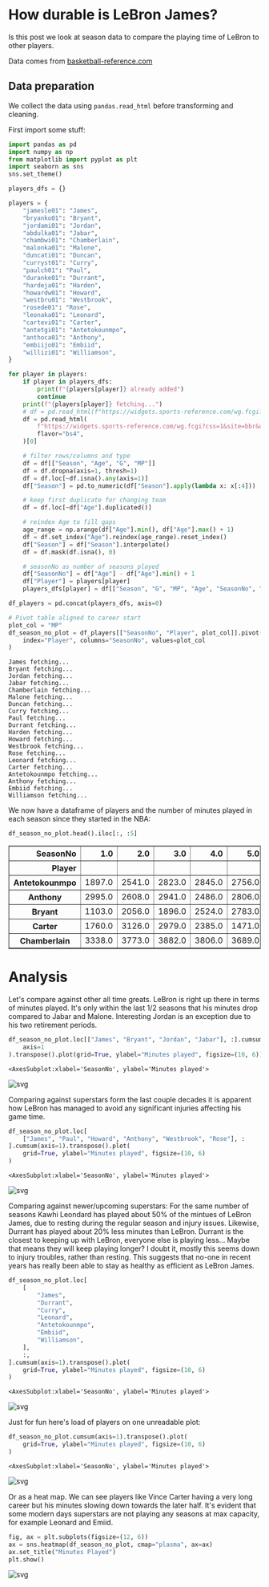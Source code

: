 # How durable is LeBron James?

Is this post we look at season data to compare the playing time of LeBron to other players.

Data comes from [basketball-reference.com](https://www.basketball-reference.com)

## Data preparation
We collect the data using `pandas.read_html` before transforming and cleaning.

First import some stuff:


```python
import pandas as pd
import numpy as np
from matplotlib import pyplot as plt
import seaborn as sns
sns.set_theme()

players_dfs = {}
```


```python
players = {
    "jamesle01": "James",
    "bryanko01": "Bryant",
    "jordami01": "Jordan",
    "abdulka01": "Jabar",
    "chambwi01": "Chamberlain",
    "malonka01": "Malone",
    "duncati01": "Duncan",
    "curryst01": "Curry",
    "paulch01": "Paul",
    "duranke01": "Durrant",
    "hardeja01": "Harden",
    "howardw01": "Howard",
    "westbru01": "Westbrook",
    "rosede01": "Rose",
    "leonaka01": "Leonard",
    "cartevi01": "Carter",
    "antetgi01": "Antetokounmpo",
    "anthoca01": "Anthony",
    "embiijo01": "Embiid",
    "willizi01": "Williamson",
}

for player in players:
    if player in players_dfs:
        print(f"{players[player]} already added")
        continue
    print(f"{players[player]} fetching...")
    # df = pd.read_html(f"https://widgets.sports-reference.com/wg.fcgi?css=1&site=bbr&url=%2Fplayers%2F{player[0]}%2F{player}.html&div=div_per_game", flavor="bs4")[0]
    df = pd.read_html(
        f"https://widgets.sports-reference.com/wg.fcgi?css=1&site=bbr&url=%2Fplayers%2F{player[0]}%2F{player}.html&div=div_totals",
        flavor="bs4",
    )[0]

    # filter rows/columns and type
    df = df[["Season", "Age", "G", "MP"]]
    df = df.dropna(axis=1, thresh=1)
    df = df.loc[~df.isna().any(axis=1)]
    df["Season"] = pd.to_numeric(df["Season"].apply(lambda x: x[:4]))

    # keep first duplicate for changing team
    df = df.loc[~df["Age"].duplicated()]

    # reindex Age to fill gaps
    age_range = np.arange(df["Age"].min(), df["Age"].max() + 1)
    df = df.set_index("Age").reindex(age_range).reset_index()
    df["Season"] = df["Season"].interpolate()
    df = df.mask(df.isna(), 0)

    # seasonNo as number of seasons played
    df["SeasonNo"] = df["Age"] - df["Age"].min() + 1
    df["Player"] = players[player]
    players_dfs[player] = df[["Season", "G", "MP", "Age", "SeasonNo", "Player"]]

df_players = pd.concat(players_dfs, axis=0)

# Pivot table aligned to career start
plot_col = "MP"
df_season_no_plot = df_players[["SeasonNo", "Player", plot_col]].pivot(
    index="Player", columns="SeasonNo", values=plot_col
)
```

    James fetching...
    Bryant fetching...
    Jordan fetching...
    Jabar fetching...
    Chamberlain fetching...
    Malone fetching...
    Duncan fetching...
    Curry fetching...
    Paul fetching...
    Durrant fetching...
    Harden fetching...
    Howard fetching...
    Westbrook fetching...
    Rose fetching...
    Leonard fetching...
    Carter fetching...
    Antetokounmpo fetching...
    Anthony fetching...
    Embiid fetching...
    Williamson fetching...


We now have a dataframe of players and the number of minutes played in each season since they started in the NBA:


```python
df_season_no_plot.head().iloc[:, :5]
```




<div>
<style scoped>
    .dataframe tbody tr th:only-of-type {
        vertical-align: middle;
    }

    .dataframe tbody tr th {
        vertical-align: top;
    }

    .dataframe thead th {
        text-align: right;
    }
</style>
<table border="1" class="dataframe">
  <thead>
    <tr style="text-align: right;">
      <th>SeasonNo</th>
      <th>1.0</th>
      <th>2.0</th>
      <th>3.0</th>
      <th>4.0</th>
      <th>5.0</th>
    </tr>
    <tr>
      <th>Player</th>
      <th></th>
      <th></th>
      <th></th>
      <th></th>
      <th></th>
    </tr>
  </thead>
  <tbody>
    <tr>
      <th>Antetokounmpo</th>
      <td>1897.0</td>
      <td>2541.0</td>
      <td>2823.0</td>
      <td>2845.0</td>
      <td>2756.0</td>
    </tr>
    <tr>
      <th>Anthony</th>
      <td>2995.0</td>
      <td>2608.0</td>
      <td>2941.0</td>
      <td>2486.0</td>
      <td>2806.0</td>
    </tr>
    <tr>
      <th>Bryant</th>
      <td>1103.0</td>
      <td>2056.0</td>
      <td>1896.0</td>
      <td>2524.0</td>
      <td>2783.0</td>
    </tr>
    <tr>
      <th>Carter</th>
      <td>1760.0</td>
      <td>3126.0</td>
      <td>2979.0</td>
      <td>2385.0</td>
      <td>1471.0</td>
    </tr>
    <tr>
      <th>Chamberlain</th>
      <td>3338.0</td>
      <td>3773.0</td>
      <td>3882.0</td>
      <td>3806.0</td>
      <td>3689.0</td>
    </tr>
  </tbody>
</table>
</div>



# Analysis
Let's compare against other all time greats. LeBron is right up there in terms of minutes played.
It's only within the last 1/2 seasons that his minutes drop compared to Jabar and Malone.
Interesting Jordan is an exception due to his two retirement periods.


```python
df_season_no_plot.loc[["James", "Bryant", "Jordan", "Jabar"], :].cumsum(
    axis=1
).transpose().plot(grid=True, ylabel="Minutes played", figsize=(10, 6))
```




    <AxesSubplot:xlabel='SeasonNo', ylabel='Minutes played'>




    
![svg](minutes_played_files/minutes_played_7_1.svg)
    


Comparing against superstars form the last couple decades it is apparent how LeBron has managed to avoid any significant injuries affecting his game time.


```python
df_season_no_plot.loc[
    ["James", "Paul", "Howard", "Anthony", "Westbrook", "Rose"], :
].cumsum(axis=1).transpose().plot(
    grid=True, ylabel="Minutes played", figsize=(10, 6)
)
```




    <AxesSubplot:xlabel='SeasonNo', ylabel='Minutes played'>




    
![svg](minutes_played_files/minutes_played_9_1.svg)
    


Comparing against newer/upcoming superstars:
For the same number of seasons Kawhi Leondard has played about 50% of the mintues of LeBron James, due to resting during the regular season and injury issues.
Likewise, Durrant has played about 20% less minutes than LeBron.
Durrant is the closest to keeping up with LeBron, everyone else is playing less...
Maybe that means they will keep playing longer?
I doubt it, mostly this seems down to injury troubles, rather than resting.
This suggests that no-one in recent years has really been able to stay as healthy as efficient as LeBron James.


```python
df_season_no_plot.loc[
    [
        "James",
        "Durrant",
        "Curry",
        "Leonard",
        "Antetokounmpo",
        "Embiid",
        "Williamson",
    ],
    :,
].cumsum(axis=1).transpose().plot(
    grid=True, ylabel="Minutes played", figsize=(10, 6)
)
```




    <AxesSubplot:xlabel='SeasonNo', ylabel='Minutes played'>




    
![svg](minutes_played_files/minutes_played_11_1.svg)
    


Just for fun here's load of players on one unreadable plot:


```python
df_season_no_plot.cumsum(axis=1).transpose().plot(
    grid=True, ylabel="Minutes played", figsize=(10, 6)
)
```




    <AxesSubplot:xlabel='SeasonNo', ylabel='Minutes played'>




    
![svg](minutes_played_files/minutes_played_13_1.svg)
    


Or as a heat map.
We can see players like Vince Carter having a very long career but his minutes slowing down towards the later half.
It's evident that some modern days superstars are not playing any seasons at max capacity, for example Leonard and Emiid.


```python
fig, ax = plt.subplots(figsize=(12, 6))
ax = sns.heatmap(df_season_no_plot, cmap="plasma", ax=ax)
ax.set_title("Minutes Played")
plt.show()
```


    
![svg](minutes_played_files/minutes_played_15_0.svg)
    

